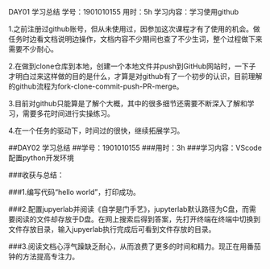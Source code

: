 DAY01 学习总结
学号：1901010155
用时：5h
学习内容：学习使用github

1.之前注册过github账号，但从未使用过，因参加这次课程才有了使用的机会。做任务时边看文档说明边操作，文档内容不少期间也查了不少生词，整个过程做下来需要不少耐心。

2.在做到clone仓库到本地，创建一个本地文件并push到GitHub网站时，一下子才明白过来这样做的目的是什么，才算是对github有了一个初步的认识，目前理解的github流程为fork-clone-commit-push-PR-merge。

3.目前对github只能算是了解个大概，其中的很多细节还需要不断深入了解和学习，需要多花时间进行实操练习。

4.在一个任务的驱动下，时间过的很快，继续拓展学习。



##DAY02 学习总结
##学号：1901010155
###用时：3h
###学习内容：VScode配置python开发环境

###收获与总结：

###1.编写代码“hello world”，打印成功。

###2.配置jupyerlab并阅读《自学是门手艺》，jupyterlab默认路径为C盘，而需要阅读的文件却存放于D盘。在网上搜索后得到答案，先打开终端在终端中切换到文件存放目录，输入jupyerlab执行完成后可看到文件存放的目录。

###3.阅读文档心浮气躁缺乏耐心，从而浪费了更多的时间和精力。现正在用番茄钟的方法提高专注力。